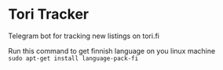 # Tori Tracker
Telegram bot for tracking new listings on tori.fi

Run this command to get finnish language on you linux machine <br />
`sudo apt-get install language-pack-fi`